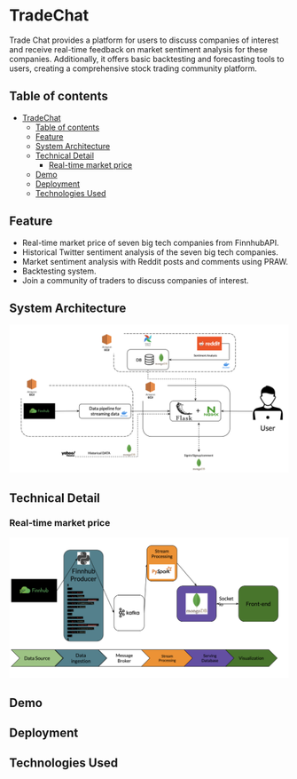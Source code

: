 # TradeChat

Trade Chat provides a platform for users to discuss companies of interest and receive real-time feedback on market sentiment analysis for these companies. Additionally, it offers basic backtesting and forecasting tools to users, creating a comprehensive stock trading community platform.

## Table of contents
- [TradeChat](#tradechat)
  - [Table of contents](#table-of-contents)
  - [Feature](#feature)
  - [System Architecture](#system-architecture)
  - [Technical Detail](#technical-detail)
    - [Real-time market price](#real-time-market-price)
  - [Demo](#demo)
  - [Deployment](#deployment)
  - [Technologies Used](#technologies-used)

## Feature
- Real-time market price of seven big tech companies from FinnhubAPI.
- Historical Twitter sentiment analysis of the seven big tech companies.
- Market sentiment analysis with Reddit posts and comments using PRAW.
- Backtesting system.
- Join a community of traders to discuss companies of interest.

## System Architecture
![alt text](./docs/system_architecture.png)
## Technical Detail
 ### Real-time market price
 ![alt text](./docs/stock_data_pipeline.png)
## Demo

## Deployment

## Technologies Used
```